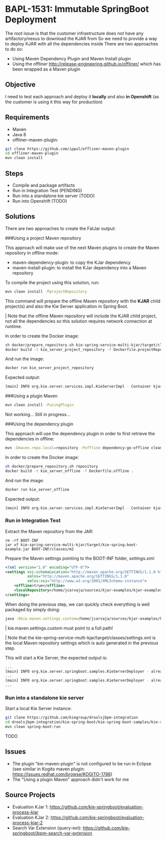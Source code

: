 # BAPL-1531: Immutable SpringBoot Deployment

The root issue is that the customer infrastructure does not have any artifactory/nexus to download the KJAR from
So we need to provide a way to deploy KJAR with all the dependencies inside
There are two approaches to do so:
- Using Maven Dependency Plugin and Maven Install plugin
- Using the offliner http://release-engineering.github.io/offliner/ which has been wrapped as a Maven plugin

## Objective

I need to test each approach and deploy it **locally** and also **in Openshift** (as the customer is using it this way for production)

## Requirements
- Maven
- Java 8
- offliner-maven-plugin:

```sh
git clone https://github.com/ippul/offliner-maven-plugin
cd offliner-maven-plugin
mvn clean install
```

## Steps 

- Compile and package artifacts
- Run in Integration Test (PENDING)
- Run into a standalone kie server (TODO)
- Run into Openshift (TODO)

## Solutions

There are two approaches to create the FatJar output:

###Using a project Maven repository

This approach will make use of the next Maven plugins to create the Maven repository in offline mode:

- maven-dependency-plugin: to copy the KJar dependency
- maven-install-plugin: to install the KJar dependency into a Maven repository

To compile the project using this solution, run:

```sh
mvn clean install -PprojectRepository
```

This command will prepare the offline Maven repository with the **KJAR** child project(s) and also the Kie Server application in Spring Boot. 

| Note that the offline Maven repository will include the KJAR child project, not all the dependencies so this solution requires network connection at runtime.

In order to create the Docker image:

```sh
sh docker/prepare_repository.sh kie-spring-service-multi-kjar/target/classes/m2/repository
docker build -t kie_server_project_repository -f Dockerfile.projectRepository .
```

And run the image:

```sh
docker run kie_server_project_repository
```

Expected output:

```sh
[main] INFO org.kie.server.services.impl.KieServerImpl - Container kjar-without-parent-1.0-SNAPSHOT (for release id com.sgitario.kjar-examples:kjar-without-parent:1.0-SNAPSHOT) successfully started
```

###Using a plugin Maven

```sh
mvn clean install -PusingPlugin
```

Not working... Still in progress...

###Using the dependency plugin

This approach will use the dependency plugin in order to first retrieve the dependencies in offline:

```sh
mvn -Dmaven.repo.local=repository -Poffline dependency:go-offline clean install
```

In order to create the Docker image:

```sh
sh docker/prepare_repository.sh repository
docker build -t kie_server_offline -f Dockerfile.offline .
```

And run the image:

```sh
docker run kie_server_offline
```

Expected output:

```sh
[main] INFO org.kie.server.services.impl.KieServerImpl - Container kjar-without-parent-1.0-SNAPSHOT (for release id com.sgitario.kjar-examples:kjar-without-parent:1.0-SNAPSHOT) successfully started
```

### Run in Integration Test

Extract the Maven repository from the JAR:

```
rm -rf BOOT-INF
jar xf kie-spring-service-multi-kjar/target/kie-spring-boot-example.jar BOOT-INF/classes/m2
```

Prepare the Maven settings pointing to the BOOT-INF folder, _settings.xml_:

```xml
<?xml version="1.0" encoding="UTF-8"?>
<settings xsi:schemaLocation="http://maven.apache.org/SETTINGS/1.1.0 http://maven.apache.org/xsd/settings-1.1.0.xsd"
          xmlns="http://maven.apache.org/SETTINGS/1.1.0"
          xmlns:xsi="http://www.w3.org/2001/XMLSchema-instance">
    <offline>true</offline>
    <localRepository>/home/jcarvaja/sources/kjar-examples/kjar-examples/BAPL-1531/BOOT-INF/classes/m2/repository</localRepository>
</settings>
```

When doing the previous step, we can quickly check everything is well packaged by simply doing:

```sh
java -Dkie.maven.settings.custom=/home/jcarvaja/sources/kjar-examples/kjar-examples/BAPL-1531/settings.xml -jar kie-spring-service-multi-kjar/target/kie-spring-boot-example.jar
```

| kie.maven.settings.custom must point to a full path!

| Note that the kie-spring-service-multi-kjar/target/classes/settings.xml is the local Maven repository settings which is auto generated in the previous step.

This will start a Kie Server, the expected output is:

```sh
...
[main] INFO org.kie.server.springboot.samples.KieServerDeployer - already deployed KieContainerResource [containerId=evaluation-kjar-2_0-SNAPSHOT, releaseId=com.sgitario.kjar-examples:evaluation:2.0-SNAPSHOT, resolvedReleaseId=com.sgitario.kjar-examples:evaluation:2.0-SNAPSHOT, status=STARTED]
...
[main] INFO org.kie.server.springboot.samples.KieServerDeployer - already deployed KieContainerResource [containerId=evaluation-kjar-1_0-SNAPSHOT, releaseId=com.sgitario.kjar-examples:evaluation:1.0-SNAPSHOT, resolvedReleaseId=com.sgitario.kjar-examples:evaluation:1.0-SNAPSHOT, status=STARTED]
...
```

### Run into a standalone kie server

Start a local Kie Server instance:

```sh
git clone https://github.com/kiegroup/droolsjbpm-integration
cd droolsjbpm-integration/kie-spring-boot/kie-spring-boot-samples/kie-server-spring-boot-sample
mvn clean spring-boot:run
```

TODO 

## Issues

- The plugin "kie-maven-plugin" is not configured to be run in Eclipse (see similar in Kogito maven plugin: https://issues.redhat.com/browse/KOGITO-1786)
- The "Using a plugin Maven" approach didn't work for me

## Source Projects

- Evaluation KJar 1: https://github.com/kie-springboot/evaluation-process-kjar
- Evaluation KJar 2: https://github.com/kie-springboot/evaluation-process-kjar-2
- Search Var Extension (query-ext): https://github.com/kie-springboot/jbpm-search-var-extension
